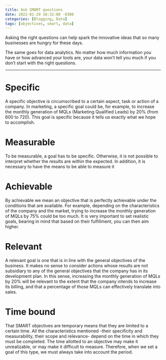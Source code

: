 ```yaml
---
title: Ask SMART questions
date: 2022-01-29 18:32:00 -0300
categories: [Blogging, Data]
tags: [objectives, smart, data]
---
```


Asking the right questions can help spark the innovative ideas that so many businesses are hungry for these days.

The same goes for data analytics. No matter how much information you have or how advanced your tools are, your data won’t tell you much if you don’t start with the right questions. 

___

# Specific

A specific objective is circumscribed to a certain aspect, task or action of a company. In marketing, a specific goal could be, for example, to increase the monthly generation of MQLs (Marketing Qualified Leads) by 20% (from 600 to 720). This goal is specific because it tells us exactly what we hope to accomplish.

# Measurable 

To be measurable, a goal has to be specific. Otherwise, it is not possible to interpret whether the results are within the expected. In addition, it is necessary to have the means to be able to measure it

# Achievable

By achievable we mean an objective that is perfectly achievable under the conditions that are available. For example, depending on the characteristics of the company and the market, trying to increase the monthly generation of MQLs by 75% could be too much. It is very important to set realistic goals, bearing in mind that based on their fulfillment, you can then aim higher.

# Relevant

A relevant goal is one that is in line with the general objectives of the business. It makes no sense to consider actions whose results are not subsidiary to any of the general objectives that the company has in its development plan. In this sense, increasing the monthly generation of MQLs by 20% will be relevant to the extent that the company intends to increase its billing, and that a percentage of those MQLs can effectively translate into sales.

# Time bound

That SMART objectives are temporary means that they are limited to a certain time. All the characteristics mentioned -their specificity and measurability, their scope and relevance- depend on the time in which they must be completed. The time allotted to an objective may make it unrealizable, or may make it difficult to measure. Therefore, when we set a goal of this type, we must always take into account the period.
 

